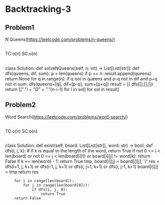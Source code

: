 # Backtracking-3

## Problem1 
N Queens(https://leetcode.com/problems/n-queens/)
##
TC:o(n)
SC:o(n)
##
class Solution:
    def solveNQueens(self, n: int) -> List[List[str]]:
        def dfs(queens, dif, sum):
            p = len(queens)
            if p == n:
                result.append(queens)
                return None
            for q in range(n):
                if q not in queens and p-q not in dif and p+q not in sum:
                    dfs(queens+[q], dif+[p-q], sum+[p+q])
        result = []
        dfs([],[],[])
        return [["."*i + "Q" + "."*(n-i-1) for i in sol] for sol in result]




## Problem2
Word Search(https://leetcode.com/problems/word-search/)
##
TC:o(n)
SC:o(n)
##
class Solution:
    def exist(self, board: List[List[str]], word: str) -> bool:
        def dfs(i, j, k):
            # if k is equal to the length of the word, return True
            if not 0 <= i < len(board) or not 0 <= j < len(board[0]) or board[i][j] != word[k]:
                return False
            if k == len(word) - 1:
                return True
            tmp, board[i][j] = board[i][j], '/'
            res = dfs(i+1, j, k+1) or dfs(i-1, j, k+1) or dfs(i, j+1, k+1) or dfs(i, j-1, k+1)
            board[i][j] = tmp
            return res
        
        for i in range(len(board)):
            for j in range(len(board[0])):
                if dfs(i, j, 0):
                    return True
        return False


